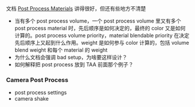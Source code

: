 文档 [Post Process Materials](https://dev.epicgames.com/documentation/en-us/unreal-engine/post-process-materials-in-unreal-engine) 讲得很好，但还有些地方不清楚
* 当有多个 post process volume，一个 post process volume 里又有多个 post process material 时，先后顺序是如何决定的，最终的 color 又是如何计算的。post process volume priority，material blendable priority 在决定先后顺序上又起到什么作用。weight 是如何参与 color 计算的，包括 volume blend weight 和每个 material 的 weight
* 为什么文档会强调 bad setup，为啥要这样设计？
* 如何解释把 post process 放到 TAA 前面那个例子？


### Camera Post Process
* post process settings
* camera shake